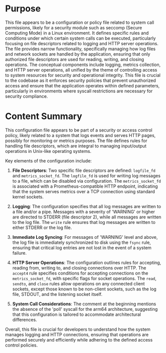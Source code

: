 # Purpose
This file appears to be a configuration or policy file related to system call permissions, likely for a security module such as seccomp (Secure Computing Mode) in a Linux environment. It defines specific rules and conditions under which certain system calls can be executed, particularly focusing on file descriptors related to logging and HTTP server operations. The file provides narrow functionality, specifically managing how log files and network sockets are handled by the application, ensuring that only authorized file descriptors are used for reading, writing, and closing operations. The conceptual components include logging, metrics collection, and HTTP server operations, all unified by the theme of controlling access to system resources for security and operational integrity. This file is crucial to the codebase as it enforces security policies that prevent unauthorized access and ensure that the application operates within defined parameters, particularly in environments where syscall restrictions are necessary for security compliance.
# Content Summary
This configuration file appears to be part of a security or access control policy, likely related to a system that logs events and serves HTTP pages, possibly for monitoring or metrics purposes. The file defines rules for handling file descriptors, which are integral to managing input/output operations in Unix-like operating systems.

Key elements of the configuration include:

1. **File Descriptors**: Two specific file descriptors are defined: `logfile_fd` and `metrics_socket_fd`. The `logfile_fd` is used for writing log messages to a file, which can be disabled via configuration. The `metrics_socket_fd` is associated with a Prometheus-compatible HTTP endpoint, indicating that the system serves metrics over a TCP connection using standard kernel sockets.

2. **Logging**: The configuration specifies that all log messages are written to a file and/or a pipe. Messages with a severity of 'WARNING' or higher are directed to STDERR (file descriptor 2), while all messages are written to the log file. The `write` rule ensures that log messages are written to either STDERR or the log file.

3. **Immediate Log Syncing**: For messages of 'WARNING' level and above, the log file is immediately synchronized to disk using the `fsync` rule, ensuring that critical log entries are not lost in the event of a system failure.

4. **HTTP Server Operations**: The configuration outlines rules for accepting, reading from, writing to, and closing connections over HTTP. The `accept4` rule specifies conditions for accepting connections on the `metrics_socket_fd`, with specific flags for socket operations. The `read`, `sendto`, and `close` rules allow operations on any connected client sockets, except those known to be non-client sockets, such as the log file, STDOUT, and the listening socket itself.

5. **System Call Considerations**: The comment at the beginning mentions the absence of the 'poll' syscall for the arm64 architecture, suggesting that this configuration is tailored to accommodate architectural differences.

Overall, this file is crucial for developers to understand how the system manages logging and HTTP connections, ensuring that operations are performed securely and efficiently while adhering to the defined access control policies.
